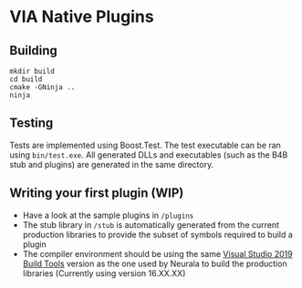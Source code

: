 # VIA Native Plugins

## Building
```
mkdir build
cd build
cmake -GNinja ..
ninja
```

## Testing
Tests are implemented using Boost.Test. The test executable can be ran using `bin/test.exe`.
All generated DLLs and executables (such as the B4B stub and plugins) are generated in the same directory.

## Writing your first plugin (WIP)

- Have a look at the sample plugins in `/plugins`
- The stub library in `/stub` is automatically generated from the current production libraries to provide the subset of symbols required to build a plugin
- The compiler environment should be using the same [Visual Studio 2019 Build Tools](https://docs.microsoft.com/en-us/visualstudio/releases/2019/release-notes) version as the one used by Neurala to build the production libraries (Currently using version 16.XX.XX)
